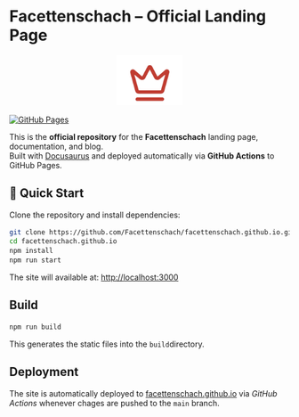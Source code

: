 # Facettenschach – Official Landing Page

<p align="center">
  <img src="static/img/facettenschach-icon.png" alt="Facettenschach Logo" width="120" />
</p>

[![GitHub Pages](https://img.shields.io/badge/GitHub%20Pages-live-brightgreen?logo=github)](https://facettenschach.github.io)

This is the **official repository** for the **Facettenschach** landing page, documentation, and blog.  
Built with [Docusaurus](https://docusaurus.io/) and deployed automatically via **GitHub Actions** to GitHub Pages.


## 🚀 Quick Start

Clone the repository and install dependencies:

```bash
git clone https://github.com/Facettenschach/facettenschach.github.io.git
cd facettenschach.github.io
npm install
npm run start
```

The site will available at: [http://localhost:3000](http://localhost:3000)

## Build
```bash
npm run build
```
This generates the static files into the `build`directory.

## Deployment

The site is automatically deployed to [facettenschach.github.io](https://facettenschach.github.io)
via *GitHub Actions* whenever chages are pushed to the `main` branch.
